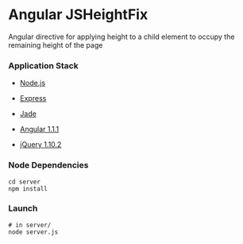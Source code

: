 # Angular JSHeightFix #
 
Angular directive for applying height to a child element to occupy the remaining height of the page

### Application Stack ######

- [Node.js](http://www.nodejs.org)

- [Express](http://www.expressjs.com/)

- [Jade](http://jade-lang.com/)

- [Angular 1.1.1](http://angularjs.org/)

- [jQuery 1.10.2](jquery.com)

### Node Dependencies ######

    cd server
    npm install

### Launch ######

    # in server/
    node server.js
